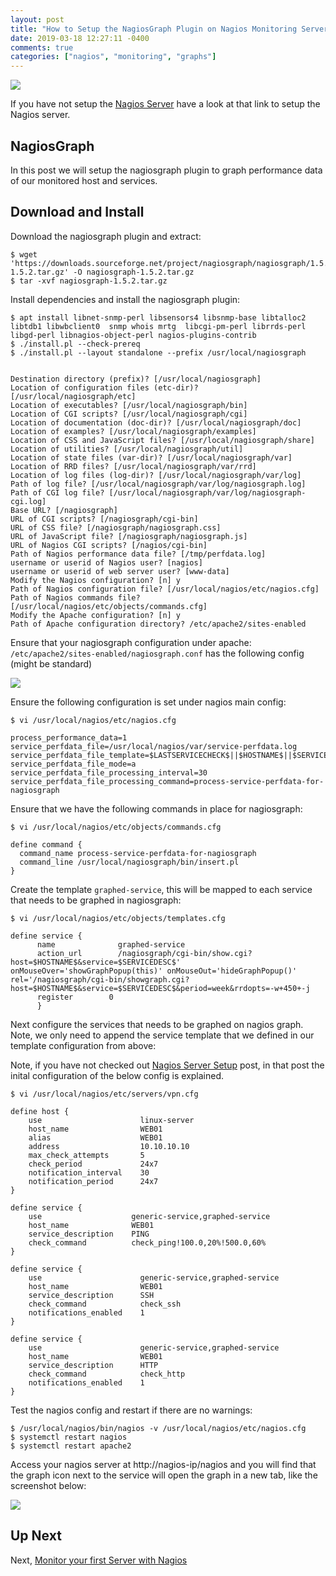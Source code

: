 ```yaml
---
layout: post
title: "How to Setup the NagiosGraph Plugin on Nagios Monitoring Server"
date: 2019-03-18 12:27:11 -0400
comments: true
categories: ["nagios", "monitoring", "graphs"]
---
```


![](https://user-images.githubusercontent.com/567298/54547916-65f26680-49af-11e9-8d42-e27c57ef8e2e.png)

If you have not setup the [Nagios Server](https://blog.ruanbekker.com/blog/2019/03/13/how-to-setup-a-nagios-monitoring-server/) have a look at that link to setup the Nagios server.

## NagiosGraph

In this post we will setup the nagiosgraph plugin to graph performance data of our monitored host and services.

## Download and Install

Download the nagiosgraph plugin and extract:

```
$ wget 'https://downloads.sourceforge.net/project/nagiosgraph/nagiosgraph/1.5.2/nagiosgraph-1.5.2.tar.gz' -O nagiosgraph-1.5.2.tar.gz
$ tar -xvf nagiosgraph-1.5.2.tar.gz
```

Install dependencies and install the nagiosgraph plugin:

```
$ apt install libnet-snmp-perl libsensors4 libsnmp-base libtalloc2 libtdb1 libwbclient0  snmp whois mrtg  libcgi-pm-perl librrds-perl libgd-perl libnagios-object-perl nagios-plugins-contrib
$ ./install.pl --check-prereq
$ ./install.pl --layout standalone --prefix /usr/local/nagiosgraph


Destination directory (prefix)? [/usr/local/nagiosgraph]
Location of configuration files (etc-dir)? [/usr/local/nagiosgraph/etc]
Location of executables? [/usr/local/nagiosgraph/bin]
Location of CGI scripts? [/usr/local/nagiosgraph/cgi]
Location of documentation (doc-dir)? [/usr/local/nagiosgraph/doc]
Location of examples? [/usr/local/nagiosgraph/examples]
Location of CSS and JavaScript files? [/usr/local/nagiosgraph/share]
Location of utilities? [/usr/local/nagiosgraph/util]
Location of state files (var-dir)? [/usr/local/nagiosgraph/var]
Location of RRD files? [/usr/local/nagiosgraph/var/rrd]
Location of log files (log-dir)? [/usr/local/nagiosgraph/var/log]
Path of log file? [/usr/local/nagiosgraph/var/log/nagiosgraph.log]
Path of CGI log file? [/usr/local/nagiosgraph/var/log/nagiosgraph-cgi.log]
Base URL? [/nagiosgraph]
URL of CGI scripts? [/nagiosgraph/cgi-bin]
URL of CSS file? [/nagiosgraph/nagiosgraph.css]
URL of JavaScript file? [/nagiosgraph/nagiosgraph.js]
URL of Nagios CGI scripts? [/nagios/cgi-bin]
Path of Nagios performance data file? [/tmp/perfdata.log]
username or userid of Nagios user? [nagios]
username or userid of web server user? [www-data]
Modify the Nagios configuration? [n] y
Path of Nagios configuration file? [/usr/local/nagios/etc/nagios.cfg]
Path of Nagios commands file? [/usr/local/nagios/etc/objects/commands.cfg]
Modify the Apache configuration? [n] y
Path of Apache configuration directory? /etc/apache2/sites-enabled

```

Ensure that your nagiosgraph configuration under apache: `/etc/apache2/sites-enabled/nagiosgraph.conf` has the following config (might be standard)


![](https://user-images.githubusercontent.com/567298/54547000-946f4200-49ad-11e9-933e-b0e8b19bf014.png)

Ensure the following configuration is set under nagios main config:

```
$ vi /usr/local/nagios/etc/nagios.cfg

process_performance_data=1 
service_perfdata_file=/usr/local/nagios/var/service-perfdata.log 
service_perfdata_file_template=$LASTSERVICECHECK$||$HOSTNAME$||$SERVICEDESC$||$SERVICEOUTPUT$||$SERVICEPERFDATA$ 
service_perfdata_file_mode=a 
service_perfdata_file_processing_interval=30 
service_perfdata_file_processing_command=process-service-perfdata-for-nagiosgraph
```

Ensure that we have the following commands in place for nagiosgraph:

```
$ vi /usr/local/nagios/etc/objects/commands.cfg

define command {
  command_name process-service-perfdata-for-nagiosgraph
  command_line /usr/local/nagiosgraph/bin/insert.pl
}
```

Create the template `graphed-service`, this will be mapped to each service that needs to be graphed in nagiosgraph:

```
$ vi /usr/local/nagios/etc/objects/templates.cfg

define service {
      name              graphed-service
      action_url        /nagiosgraph/cgi-bin/show.cgi?host=$HOSTNAME$&service=$SERVICEDESC$' onMouseOver='showGraphPopup(this)' onMouseOut='hideGraphPopup()' rel='/nagiosgraph/cgi-bin/showgraph.cgi?host=$HOSTNAME$&service=$SERVICEDESC$&period=week&rrdopts=-w+450+-j
      register        0
      }
```

Next configure the services that needs to be graphed on nagios graph. Note, we only need to append the service template that we defined in our template configuration from above:

Note, if you have not checked out [Nagios Server Setup](https://blog.ruanbekker.com/blog/2019/03/13/how-to-setup-a-nagios-monitoring-server/) post, in that post the inital configuration of the below config is explained.

```
$ vi /usr/local/nagios/etc/servers/vpn.cfg

define host {
    use                      linux-server
    host_name                WEB01
    alias                    WEB01
    address                  10.10.10.10
    max_check_attempts       5
    check_period             24x7
    notification_interval    30
    notification_period      24x7
}

define service {
    use                    generic-service,graphed-service
    host_name              WEB01
    service_description    PING
    check_command          check_ping!100.0,20%!500.0,60%
}

define service {
    use                      generic-service,graphed-service
    host_name                WEB01
    service_description      SSH
    check_command            check_ssh
    notifications_enabled    1
}

define service {
    use                      generic-service,graphed-service
    host_name                WEB01
    service_description      HTTP
    check_command            check_http
    notifications_enabled    1
}

```

Test the nagios config and restart if there are no warnings:

```
$ /usr/local/nagios/bin/nagios -v /usr/local/nagios/etc/nagios.cfg
$ systemctl restart nagios
$ systemctl restart apache2
```

Access your nagios server at http://nagios-ip/nagios and you will find that the graph icon next to the service will open the graph in a new tab, like the screenshot below:

![](https://user-images.githubusercontent.com/567298/54546912-5d992c00-49ad-11e9-8a7a-331578d20f5b.png)

## Up Next

Next, [Monitor your first Server with Nagios](https://blog.ruanbekker.com/blog/2019/03/18/monitor-your-first-host-and-services-with-nagios/)

